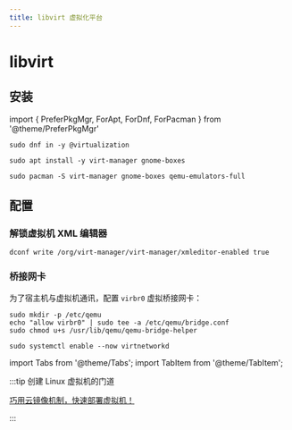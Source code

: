 ```yaml
---
title: libvirt 虚拟化平台
---
```


# libvirt

## 安装

import {
  PreferPkgMgr,
  ForApt,
  ForDnf,
  ForPacman
} from '@theme/PreferPkgMgr'

 <PreferPkgMgr dnf apt pacman>
<ForDnf>

    sudo dnf in -y @virtualization

</ForDnf>
<ForApt>

    sudo apt install -y virt-manager gnome-boxes

</ForApt>
<ForPacman>

    sudo pacman -S virt-manager gnome-boxes qemu-emulators-full

</ForPacman>
</PreferPkgMgr>

## 配置

### 解锁虚拟机 XML 编辑器

    dconf write /org/virt-manager/virt-manager/xmleditor-enabled true

### 桥接网卡

为了宿主机与虚拟机通讯，配置 `virbr0` 虚拟桥接网卡：

 <Tabs className="tabs--block" groupId="linux-distro">
<TabItem value="debian" label="Ubuntu / Debian">

```shell
sudo mkdir -p /etc/qemu
echo "allow virbr0" | sudo tee -a /etc/qemu/bridge.conf
sudo chmod u+s /usr/lib/qemu/qemu-bridge-helper
```

  </TabItem>
  <TabItem value="centos" label="Fedora">

    sudo systemctl enable --now virtnetworkd

  </TabItem>
</Tabs>

import Tabs from '@theme/Tabs';
import TabItem from '@theme/TabItem';

:::tip 创建 Linux 虚拟机的门道

[巧用云镜像机制，快速部署虚拟机！](/docs/manual/linux/cloud-init)

:::
